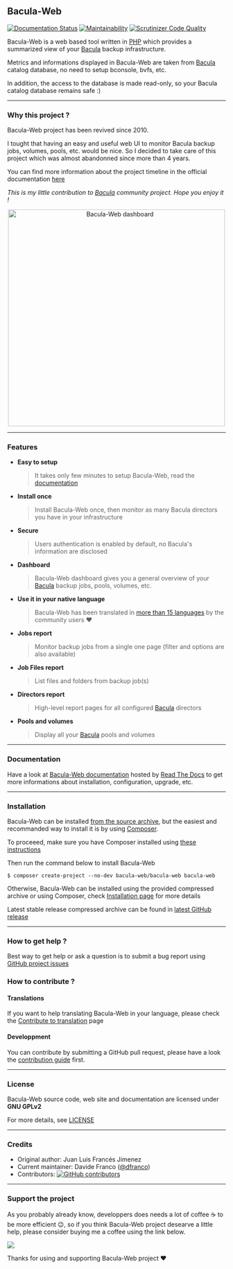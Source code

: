 ## Bacula-Web

[![Documentation Status](https://readthedocs.org/projects/bacula-web/badge/?version=latest)](http://docs.bacula-web.org/en/master/?badge=latest)
[![Maintainability](https://api.codeclimate.com/v1/badges/db37b493624cee584d85/maintainability)](https://codeclimate.com/github/bacula-web/bacula-web/maintainability)
[![Scrutinizer Code Quality](https://scrutinizer-ci.com/g/bacula-web/bacula-web/badges/quality-score.png?b=develop)](https://scrutinizer-ci.com/g/bacula-web/bacula-web/?branch=develop)

Bacula-Web is a web based tool written in [PHP](https://php.net) which provides a summarized view of your [Bacula](https://www.bacula.org) backup infrastructure.

Metrics and informations displayed in Bacula-Web are taken from [Bacula](https://www.bacula.org) catalog database, no need to setup bconsole, bvfs, etc.

In addition, the access to the database is made read-only, so your Bacula catalog database remains safe :)

---

### Why this project ?

Bacula-Web project has been revived since 2010.

I tought that having an easy and useful web UI to monitor Bacula backup jobs, volumes, pools, etc. would be nice.
So I decided to take care of this project which was almost abandonned since more than 4 years.

You can find more information about the project timeline in the official documentation [here](https://docs.bacula-web.org/en/latest/01_about/about.html#the-project-history)

*This is my little contribution to [Bacula](http://www.bacula.org) community project. Hope you enjoy it !*

<p align="center">
<img src="https://www.bacula-web.org/bacula-web-dashboard.png" width="500px" alt="Bacula-Web dashboard"/>
</p>

---

### Features

* **Easy to setup**
  > It takes only few minutes to setup Bacula-Web, read the [documentation](https://docs.bacula-web.org/en/latest/02_install/index.html)
* **Install once**
  > Install Bacula-Web once, then monitor as many Bacula directors you have in your infrastructure
* **Secure**
  > Users authentication is enabled by default, no Bacula's information are disclosed
* **Dashboard**
  > Bacula-Web dashboard gives you a general overview of your [Bacula](https://www.bacula.org) backup jobs, pools, volumes, etc.
* **Use it in your native language**
  > Bacula-Web has been translated in [more than 15 languages](https://www.transifex.com/bacula-web/public/) by the community users ❤️
* **Jobs report**
  > Monitor backup jobs from a single one page (filter and options are also available)
* **Job Files report**
  > List files and folders from backup job(s)
* **Directors report**
  > High-level report pages for all configured [Bacula](https://www.bacula.org) directors
* **Pools and volumes**
  > Display all your [Bacula](https://www.bacula.org) pools and volumes

---

### Documentation

Have a look at [Bacula-Web documentation](http://docs.bacula-web.org) hosted by [Read The Docs](https://readthedocs.org/) to get more informations about installation, configuration, upgrade, etc.

---

### Installation

Bacula-Web can be installed [from the source archive](https://docs.bacula-web.org/en/latest/02_install/installarchive.html), but the easiest and recommanded way to install it is by using [Composer](https://getcomposer.org/).

To proceeed, make sure you have Composer installed using [these instructions](https://getcomposer.org/download/)

Then run the command below to install Bacula-Web

```
$ composer create-project --no-dev bacula-web/bacula-web bacula-web
```

Otherwise, Bacula-Web can be installed using the provided compressed archive or using Composer, check [Installation page](http://docs.bacula-web.org/en/latest/02_install/index.html) for more details

Latest stable release compressed archive can be found in [latest GitHub release](https://github.com/bacula-web/bacula-web/releases)

---

### How to get help ?

Best way to get help or ask a question is to submit a bug report using [GitHub project issues](https://github.com/bacula-web/bacula-web/issues)

### How to contribute ?

#### Translations

If you want to help translating Bacula-Web in your language, please check the [Contribute to translation](http://docs.bacula-web.org/en/latest/04_contribute/translations.html) page

#### Developpment

You can contribute by submitting a GitHub pull request, please have a look the [contribution guide](http://docs.bacula-web.org/en/latest/04_contribute/development.html) first.

---

### License

Bacula-Web source code, web site and documentation are licensed under **GNU GPLv2**

For more details, see [LICENSE](https://github.com/bacula-web/bacula-web/blob/master/LICENSE)

---

### Credits

- Original author: Juan Luis Francés Jimenez
- Current maintainer: Davide Franco ([@dfranco](https://github.com/dfranco))
- Contributors: [![GitHub contributors](https://img.shields.io/github/contributors/Naereen/badges.svg)](https://GitHub.com/bacula-web/bacula-web/badges/graphs/contributors/)

---

### Support the project

As you probably already know, developpers does needs a lot of coffee :coffee: to be more efficient :wink:, so if you think Bacula-Web project desearve a little help, please consider buying me a coffee using the link below.

<a href="https://www.buymeacoffee.com/baculaweb"><img src="https://img.buymeacoffee.com/button-api/?text=Buy me a coffee&emoji=&slug=baculaweb&button_colour=FFDD00&font_colour=000000&font_family=Lato&outline_colour=000000&coffee_colour=ffffff"></a>

Thanks for using and supporting Bacula-Web project :heart:
